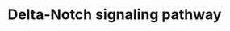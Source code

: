 ---
annotations:
- type: Pathway Ontology
  value: Notch signaling pathway
authors:
- A.Pandey
- MaintBot
- AlexanderPico
- Christine Chichester
- Eweitz
description: 'There are 4 Notch receptors in humans (Notch 1-4) that bind to a family
  of 5 ligands (Jagged 1 and 2 and Delta-like 1-3). The Notch receptors are expressed
  on the cell surface as heterodimeric proteins and their ligands are also membrane-bound.
  Signaling through the Notch receptors is triggered by ligand-binding that induces
  cleavage of the extracellular domain by an ADAM family metalloprotease followed
  by a cleavage within the transmembrane domain by gamma secretase complex. The second
  cleavage leads to translocation of the cytosolic domain of Notch receptors into
  the nucleus. Notch proteins are important in lineage specification and stem cell
  maintenance. Aberrant Notch signaling has been linked to a number of malignancies
  including leukemias, lymphomas and carcinomas of the breast, skin, lung, cervix
  and kidneys.  Source: NetPath http://www.netpath.org/pathways?path_id=NetPath_3'
last-edited: 2021-05-16
organisms:
- Rattus norvegicus
redirect_from:
- /index.php/Pathway:WP199
- /instance/WP199
schema-jsonld:
- '@context': https://schema.org/
  '@id': https://wikipathways.github.io/pathways/WP199.html
  '@type': Dataset
  creator:
    '@type': Organization
    name: WikiPathways
  description: 'There are 4 Notch receptors in humans (Notch 1-4) that bind to a family
    of 5 ligands (Jagged 1 and 2 and Delta-like 1-3). The Notch receptors are expressed
    on the cell surface as heterodimeric proteins and their ligands are also membrane-bound.
    Signaling through the Notch receptors is triggered by ligand-binding that induces
    cleavage of the extracellular domain by an ADAM family metalloprotease followed
    by a cleavage within the transmembrane domain by gamma secretase complex. The
    second cleavage leads to translocation of the cytosolic domain of Notch receptors
    into the nucleus. Notch proteins are important in lineage specification and stem
    cell maintenance. Aberrant Notch signaling has been linked to a number of malignancies
    including leukemias, lymphomas and carcinomas of the breast, skin, lung, cervix
    and kidneys.  Source: NetPath http://www.netpath.org/pathways?path_id=NetPath_3'
  keywords:
  - Tcfe2a
  - Hey1
  - Notch3
  - Cntn1
  - Jag1
  - Hes5
  - Notch2
  - Maml2
  - Egf
  - Tp53
  - Numb
  - RBX1
  - Jun
  - Cul1
  - Pofut1
  - Psenen
  - Ring1
  - Maml1
  - Furin
  - SKP1A
  - Skp2
  - Hes6
  - Mef2c
  - Akt1
  - GATA1
  - Cntfr
  - Snw1
  - Ascl1
  - Numbl
  - Cdk2
  - DTX1
  - Smad1
  - Hdac2
  - Dll4
  - Lck
  - Lfng
  - Hivep3
  - Mapk3
  - NCOR1
  - Psen2
  - Nov
  - Wdr12
  - Hes1
  - Mapk1
  - Rela
  - Smad3
  - Dll1
  - APH1A
  - Ncstn
  - Jak2
  - Egfr
  - Cntf
  - Maml3
  - Psen1
  - Jag2
  - Mfng
  - Fhl1
  - Pik3r2
  - Itch
  - Adam17
  - App
  - MAGEA1
  - PCAF
  - Hdac1
  - Pik3r1
  - FBXW7
  - Nfkbia
  - Notch1
  - Lef1
  - Gsk3b
  - Spen
  - Notch4
  - Aph1b
  - SAP30
  - Hey2
  - Yy1
  - Ep300
  - Stat3
  - Sin3a
  - RBPSUH
  - Smad4
  - Adam10
  - Cir
  - Tle1
  - Ncor2
  license: CC0
  name: Delta-Notch signaling pathway
seo: CreativeWork
title: Delta-Notch signaling pathway
wpid: WP199
---